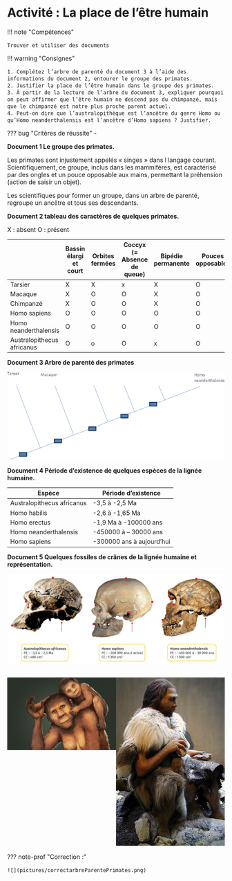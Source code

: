 # Activité : La place de l’être humain

!!! note "Compétences"

    Trouver et utiliser des documents 

!!! warning "Consignes"

    1. Complétez l’arbre de parenté du document 3 à l’aide des informations du document 2, entourer le groupe des primates.
    2. Justifier la place de l’être humain dans le groupe des primates.
    3. À partir de la lecture de l’arbre du document 3, expliquer pourquoi on peut affirmer que l’être humain ne descend pas du chimpanzé, mais que le chimpanzé est notre plus proche parent actuel.
    4. Peut-on dire que l’australopithèque est l’ancêtre du genre Homo ou qu’Homo neanderthalensis est l’ancêtre d’Homo sapiens ? Justifier.
    
??? bug "Critères de réussite"
    - 


**Document 1 Le groupe des primates.**

Les primates sont injustement appelés « singes » dans l langage courant. 
Scientifiquement, ce groupe, inclus dans les mammifères, est caractérisé par des ongles et un pouce opposable aux mains, permettant la préhension (action de saisir un objet).

Les scientifiques pour former un groupe, dans un arbre de parenté, regroupe un ancêtre et tous ses descendants.

**Document 2 tableau des caractères de quelques primates.**

X : absent O : présent

| | Bassin élargi et court | Orbites fermées | Coccyx (= Absence de queue) | Bipédie permanente | Pouces opposables | Ongles |
|----------------------------|------------------------|-----------------|-----------------------------|--------------------|-------------------|--------|
| Tarsier | X | X | x | X | O | o |
| Macaque | X | O | O | X | O | O |
| Chimpanzé | X | O | O | X | O | O |
| Homo sapiens | O | O | O | O | O | O |
| Homo neanderthalensis | O | O | O | O | O | O |
| Australopithecus africanus | O | o | O | x | O | O |

**Document 3 Arbre de parenté des primates**

![](pictures/arbreParentePrimates.png)

**Document 4 Période d’existence de quelques espèces de la lignée humaine.**

| Espèce | Période d’existence |
|----------------------------|---------------------------|
| Australopithecus africanus | -3,5 à -2,5 Ma |
| Homo habilis | -2,6 à -1,65 Ma |
| Homo erectus | -1,9 Ma à -100000 ans |
| Homo neanderthalensis | -450000 à – 30000 ans |
| Homo sapiens | -300000 ans à aujourd’hui |

**Document 5 Quelques fossiles de crânes de la lignée humaine et représentation.**

![](pictures/cranesHominines.png)

<div markdown style="display:flex;flex-direction:row;">
<div markdown style="display:flex;flex: 1 1 0; flex-direction:row;">

![Australopithecus africanus](pictures/australopithecusAfricanus.jpg)
</div>

<div markdown style="display:flex;flex: 1 1 0; flex-direction:row;">

![Homo neandertalis](pictures/homoNeandertalis.jpg)
</div>

</div>
??? note-prof "Correction :"

    ![](pictures/correctarbreParentePrimates.png)


